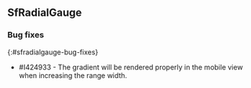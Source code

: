 ## SfRadialGauge

### Bug fixes
{:#sfradialgauge-bug-fixes}

* \#I424933 - The gradient will be rendered properly in the mobile view when increasing the range width.
